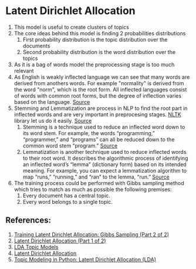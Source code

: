 # Latent Dirichlet Allocation

1. This model is useful to create clusters of topics 
2. The core ideas behind this model is finding 2 probabilities distributions
    1. First probability distribution is the topic distribution over the documents
    2. Second probability distribution is the word distribution over the topics
3. As it is a bag of words model the preprocessing stage is too much relevant
4. As English is weakly inflected language we can see that many words are derived from anothers words. For example "normality" is derived from the word "norm", which is the root form. All inflected languages consist of words with common root forms, but the degree of inflection varies based on the language. [Source](https://www.datacamp.com/tutorial/stemming-lemmatization-python)
5. Stemming and Lemmatization are process in NLP to find the root part in inflected words and are very important in preprocesing stages. [NLTK](https://www.nltk.org) library let us do it easily. [Source](https://www.datacamp.com/tutorial/stemming-lemmatization-python)
    1. Stemming is a technique used to reduce an inflected word down to its word stem. For example, the words “programming,” “programmer,” and “programs” can all be reduced down to the common word stem “program.” [Source](https://www.datacamp.com/tutorial/stemming-lemmatization-python)
    2. Lemmatization is another technique used to reduce inflected words to their root word. It describes the algorithmic process of identifying an inflected word’s “lemma” (dictionary form) based on its intended meaning. For example, you can expect a lemmatization algorithm to map “runs,” “running,” and “ran” to the lemma, “run.” [Source](https://www.datacamp.com/tutorial/stemming-lemmatization-python)
6. The training process could be performed with Gibbs sampling method which tries to match as much as possible the following premises:
    1. Every document has a central topic.
    2. Every word belongs to a single topic.

## References:

1. [Training Latent Dirichlet Allocation: Gibbs Sampling (Part 2 of 2)](https://www.youtube.com/watch?v=BaM1uiCpj_E)
2. [Latent Dirichlet Allocation (Part 1 of 2)](https://www.youtube.com/watch?v=T05t-SqKArY)
3. [LDA Topic Models](https://www.youtube.com/watch?v=3mHy4OSyRf0)
4. [Latent Dirichlet Allocation](https://radimrehurek.com/gensim/models/ldamodel.html)
5. [Topic Modeling in Python: Latent Dirichlet Allocation (LDA)](https://towardsdatascience.com/end-to-end-topic-modeling-in-python-latent-dirichlet-allocation-lda-35ce4ed6b3e0)
